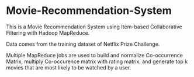 # Movie-Recommendation-System
This is a Movie Recommendation System using Item-based Collaborative Filtering with Hadoop MapReduce.

Data comes from the training dataset of Netflix Prize Challenge.

Multiple MapReduce jobs are used to build and normalize Co-occurrence Matrix, multiply Co-occurence matrix with rating matrix, and generate top k movies that are most likely to be watched by a user.
